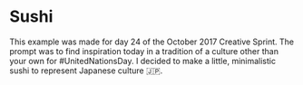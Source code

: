 # Sushi

This example was made for day 24 of the October 2017 Creative Sprint. The prompt was to find inspiration today in a tradition of a culture other than your own for #UnitedNationsDay. I decided to make a little, minimalistic sushi to represent Japanese culture 🇯🇵.